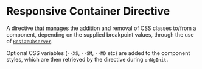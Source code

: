 # Responsive Container Directive

A directive that manages the addition and removal of CSS classes to/from a component, depending on the supplied breakpoint values, through the use of [`ResizeObserver`](https://developer.mozilla.org/en-US/docs/Web/API/ResizeObserver).

Optional CSS variables (`--XS`, `--SM`, `--MD` etc) are added to the component styles, which are then retrieved by the directive during `onNgInit`.
